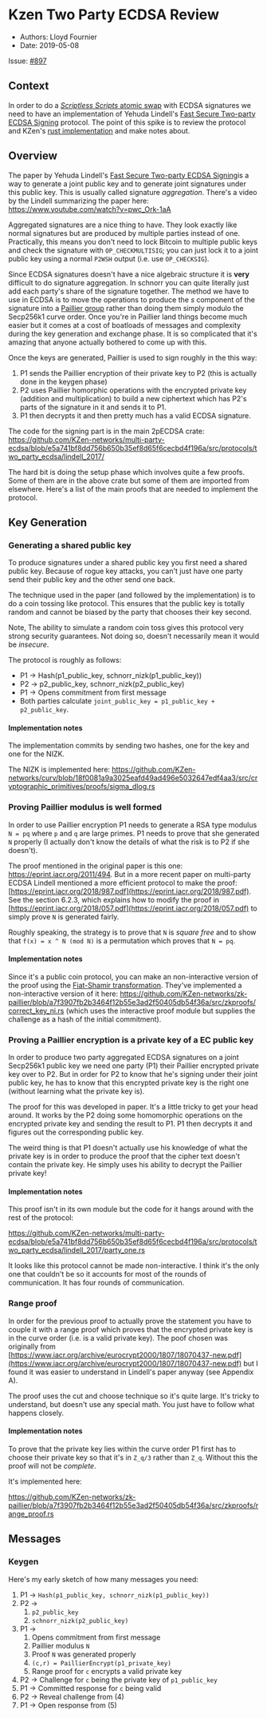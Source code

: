 # Kzen Two Party ECDSA Review

* Authors: Lloyd Fournier
* Date: 2019-05-08

Issue: [#897](https://github.com/comit-network/comit-rs/issues/897)

## Context

In order to do a [*Scriptless Scripts* atomic swap](https://lists.linuxfoundation.org/pipermail/lightning-dev/attachments/20180426/fe978423/attachment-0001.pdf) with ECDSA signatures we need to have an implementation of Yehuda Lindell's [Fast Secure Two-party ECDSA Signing](https://eprint.iacr.org/2017/552.pdf) protocol.
The point of this spike is to review the protocol and KZen's [rust implementation](https://github.com/KZen-networks/multi-party-ecdsa) and make notes about.

## Overview

The paper by Yehuda Lindell's [Fast Secure Two-party ECDSA Signing](https://eprint.iacr.org/2017/552.pdf)is a way to generate a joint public key and to generate joint signatures under this public key.
This is usually called signature *aggregation*.
There's a video by the Lindell summarizing the paper here: https://www.youtube.com/watch?v=pwc_Ork-1aA

Aggregated signatures are a nice thing to have.
They look exactly like normal signatures but are produced by multiple parties instead of one.
Practically, this means you don't need to lock Bitcoin to multiple public keys and check the signature with `OP_CHECKMULTISIG`; you can just lock it to a joint public key using a normal `P2WSH` output (i.e. use `OP_CHECKSIG`).

Since ECDSA signatures doesn't have a nice algebraic structure it is **very** difficult to do signature aggregation.
In schnorr you can quite literally just add each party's share of the signature together.
The method we have to use in ECDSA is to move the operations to produce the *s* component of the signature into a [Paillier group](https://en.wikipedia.org/wiki/Paillier_cryptosystem) rather than doing them simply modulo the Secp256k1 curve order.
Once you're in Paillier land things become much easier but it comes at a cost of boatloads of messages and complexity during the key generation and exchange phase.
It is so complicated that it's amazing that anyone actually bothered to come up with this.

Once the keys are generated, Paillier is used to sign roughly in the this way:

1. P1 sends the Paillier encryption of their private key to P2 (this is actually done in the keygen phase)
2. P2 uses Paillier homorphic operations with the encrypted private key (addition and multiplication) to build a new ciphertext which has P2's parts of the signature in it and sends it to P1.
3. P1 then decrypts it and then pretty much has a valid ECDSA signature.

The code for the signing part is in the main 2pECDSA crate: https://github.com/KZen-networks/multi-party-ecdsa/blob/e5a741bf8dd756b650b35ef8d65f6cecbd4f196a/src/protocols/two_party_ecdsa/lindell_2017/

The hard bit is doing the setup phase which involves quite a few proofs.
Some of them are in the above crate but some of them are imported from elsewhere.
Here's a list of the main proofs that are needed to implement the protocol.

## Key Generation

### Generating a shared public key

To produce signatures under a shared public key you first need a shared public key.
Because of rogue key attacks, you can't just have one party send their public key and the other send one back.

The technique used in the paper (and followed by the implementation) is to do a coin tossing like protocol.
This ensures that the public key is totally random and cannot be biased by the party that chooses their key second.

Note, The ability to simulate a random coin toss gives this protocol very strong security guarantees. Not doing so, doesn't necessarily mean it would be *insecure*.

The protocol is roughly as follows:

- P1 -> Hash(p1_public_key, schnorr_nizk(p1_public_key))
- P2 -> p2_public_key, schnorr_nizk(p2_public_key)
- P1 -> Opens commitment from first message
- Both parties calculate `joint_public_key = p1_public_key + p2_public_key`.

#### Implementation notes
The implementation commits by sending two hashes, one for the key and one for the NIZK.

The NIZK is implemented here: https://github.com/KZen-networks/curv/blob/18f0081a9a3025eafd49ad496e5032647edf4aa3/src/cryptographic_primitives/proofs/sigma_dlog.rs

### Proving Paillier modulus is well formed

In order to use Paillier encryption P1 needs to generate a RSA type modulus `N = pq` where `p` and `q` are large primes.
P1 needs to prove that she generated `N` properly (I actually don't know the details of what the risk is to P2 if she doesn't).

The proof mentioned in the original paper is this one: https://eprint.iacr.org/2011/494.
But in a more recent paper on multi-party ECDSA Lindell mentioned a more efficient protocol to make the proof: [https://eprint.iacr.org/2018/987.pdf](https://eprint.iacr.org/2018/987.pdf).
See the section 6.2.3, which explains how to modify the proof in [https://eprint.iacr.org/2018/057.pdf](https://eprint.iacr.org/2018/057.pdf) to simply prove `N` is generated fairly.

Roughly speaking, the strategy is to prove that `N` is *square free* and to show that `f(x) = x ^ N (mod N)` is a permutation which proves that `N = pq`.

#### Implementation notes

Since it's a public coin protocol, you can make an non-interactive version of the proof using the [Fiat-Shamir transformation](https://en.wikipedia.org/wiki/Fiat%E2%80%93Shamir_heuristic).
They've implemented a non-interactive version of it here: https://github.com/KZen-networks/zk-paillier/blob/a7f3907fb2b3464f12b55e3ad2f50405db54f36a/src/zkproofs/correct_key_ni.rs (which uses the interactive proof module but supplies the challenge as a hash of the initial commitment).

### Proving a Paillier encryption is a private key of a EC public key

In order to produce two party aggregated ECDSA signatures on a joint Secp256k1 public key we need one party (P1) their Paillier encrypted private key over to P2.
But in order for P2 to know that he's signing under their joint public key, he has to know that this encrypted private key is the right one (without learning what the private key is).

The proof for this was developed in paper. It's a little tricky to get your head around.
It works by the P2 doing some homomorphic operations on the encrypted private key and sending the result to P1.
P1 then decrypts it and figures out the corresponding public key.

The weird thing is that P1 doesn't actually use his knowledge of what the private key is in order to produce the proof that the cipher text doesn't contain the private key.
He simply uses his ability to decrypt the Paillier private key!

#### Implementation notes

This proof isn't in its own module but the code for it hangs around with the rest of the protocol:

https://github.com/KZen-networks/multi-party-ecdsa/blob/e5a741bf8dd756b650b35ef8d65f6cecbd4f196a/src/protocols/two_party_ecdsa/lindell_2017/party_one.rs

It looks like this protocol cannot be made non-interactive. I think it's the only one that couldn't be so it accounts for most of the rounds of communication.
It has four rounds of communication.

### Range proof

In order for the previous proof to actually prove the statement you have to couple it with a range proof which proves that the encrypted private key is in the curve order (i.e. is a valid private key).
The poof chosen was originally from [https://www.iacr.org/archive/eurocrypt2000/1807/18070437-new.pdf](https://www.iacr.org/archive/eurocrypt2000/1807/18070437-new.pdf) but I found it was easier to understand in Lindell's paper anyway (see Appendix A).

The proof uses the cut and choose technique so it's quite large.
It's tricky to understand, but doesn't use any special math. You just have to follow what happens closely.

#### Implementation notes

To prove that the private key lies within the curve order P1 first has to choose their private key so that it's in `Z_q/3` rather than `Z_q`.
Without this the proof will not be *complete*.

It's implemented here:

https://github.com/KZen-networks/zk-paillier/blob/a7f3907fb2b3464f12b55e3ad2f50405db54f36a/src/zkproofs/range_proof.rs


## Messages

### Keygen

Here's my early sketch of how many messages you need:

1. P1 -> `Hash(p1_public_key, schnorr_nizk(p1_public_key))`
2. P2 ->
   1. `p2_public_key`
   2. `schnorr_nizk(p2_public_key)`
3. P1 ->
   1. Opens commitment from first message
   2. Paillier modulus `N`
   3. Proof `N` was generated properly
   4. `(c,r) = PaillierEncrypt(p1_private_key)`
   5. Range proof for `c` encrypts a valid private key
4. P2 -> Challenge for `c` being the private key of `p1_public_key`
5. P1 -> Committed response for `c` being valid
6. P2 -> Reveal challenge from (4)
7. P1 -> Open response from (5)
